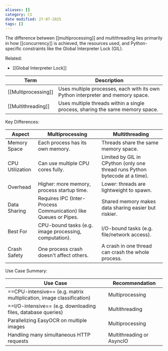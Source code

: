 ```yaml
---
aliases: []
category: CS
date modified: 27-07-2025
tags: []
---
```

The difference between [[multiprocessing]] and multithreading lies primarily in how [[concurrency]] is achieved, the resources used, and Python-specific constraints like the Global Interpreter Lock (GIL).

Related:
- [[Global Interpreter Lock]]

| Term                | Description                                                                     |
| ------------------- | ------------------------------------------------------------------------------- |
| [[Multiprocessing]] | Uses multiple processes, each with its own Python interpreter and memory space. |
| [[Multithreading]]  | Uses multiple threads within a single process, sharing the same memory space.   |

Key Differences:

| Aspect              | Multiprocessing                                                  | Multithreading                                                              |
| ------------------- | -------------------------------------------------------------------- | ------------------------------------------------------------------------------- |
| Memory Space    | Each process has its own memory.                                 | Threads share the same memory space.                                        |
| CPU Utilization | Can use multiple CPU cores fully.                                | Limited by GIL in CPython (only one thread runs Python bytecode at a time). |
| Overhead        | Higher: more memory, process startup time.                           | Lower: threads are lightweight to spawn.                                        |
| Data Sharing    | Requires IPC (Inter-Process Communication) like Queues or Pipes. | Shared memory makes data sharing easier but riskier.                            |
| Best For        | CPU-bound tasks (e.g. image processing, computation).            | I/O-bound tasks (e.g. file/network access).                                 |
| Crash Safety    | One process crash doesn't affect others.                         | A crash in one thread can crash the whole process.                              |

Use Case Summary:

| Use Case                                                             | Recommendation            |
| -------------------------------------------------------------------- | ------------------------- |
| ==CPU-intensive== (e.g. matrix multiplication, image classification) | Multiprocessing           |
| ==I/O-intensive== (e.g. downloading files, database queries)         | Multithreading            |
| Parallelizing EasyOCR on multiple images                             | Multiprocessing           |
| Handling many simultaneous HTTP requests                             | Multithreading or AsyncIO |

